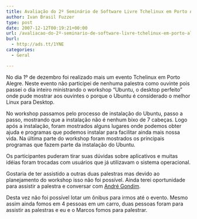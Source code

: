 ```yaml
---
title: Avaliação do 2º Seminário de Software Livre Tchelinux em Porto Alegre
author: Ivan Brasil Fuzzer
type: post
date: 2007-12-12T00:19:21+00:00
url: /avaliacao-do-2º-seminario-de-software-livre-tchelinux-em-porto-alegre/
burl:
  - http://ads.tt/1YNE
categories:
  - Geral

---
```

No dia 1º de dezembro foi realizado mais um evento Tchelinux em Porto Alegre. Neste evento não participei de nenhuma palestra como ouvinte pois passei o dia inteiro ministrando o workshop &#8220;Ubuntu, o desktop perfeito&#8221; onde pude mostrar aos ouvintes o porque o Ubuntu é considerado o melhor Linux para Desktop.

No workshop passamos pelo processo de instalação do Ubuntu, passo a passo, mostrando que a instalação não é nenhum bixo de 7 cabeças. Logo após a instalação, foram mostrados alguns lugares onde podemos obter ajuda e programas que podemos instalar para facilitar ainda mais nossa vida. Na última parte do workshop foram mostrados os principais programas que fazem parte da instalação do Ubuntu.

Os participantes puderam tirar suas dúvidas sobre aplicativos e muitas idéias foram trocadas com usuários que já utilizavam o sistema operacional.

Gostaria de ter assistido a outras duas palestras mas devido ao planejamento do workshop isso não foi possível. Ainda terei oportunidade para assistir a palestra e conversar com [André Gondim][1].

Desta vez não foi possível lotar um ônibus para irmos até o evento. Mesmo assim ainda fomos em 4 pessoas em um carro, duas pessoas foram para assistir as palestras e eu e o Marcos fomos para palestrar.

 [1]: http://andregondim.eti.br/